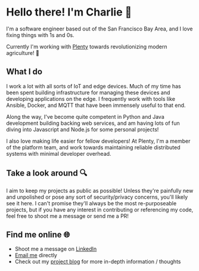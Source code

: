 # Hello there! I'm Charlie 👋
I'm a software engineer based out of the San Francisco Bay Area, and I love fixing things with 1s and 0s.

Currently I'm working with [Plenty](https://plenty.ag) towards revolutionizing modern agriculture! :seedling:

## What I do
I work a lot with all sorts of IoT and edge devices. Much of my time has been spent building infrastructure for managing these devices and developing applications on the edge. I frequently work with tools like Ansible, Docker, and MQTT that have been immensely useful to that end.

Along the way, I've become quite competent in Python and Java development building backing web services, and am having lots of fun diving into Javascript and Node.js for some personal projects!

I also love making life easier for fellow developers! At Plenty, I'm a member of the platform team, and work towards maintaining reliable distributed systems with minimal developer overhead.

## Take a look around :mag:
I aim to keep my projects as public as possible! Unless they're painfully new and unpolished or pose any sort of security/privacy concerns, you'll likely see it here. I can't promise they'll always be the most re-purposeable projects, but if you have any interest in contributing or referencing my code, feel free to shoot me a message or send me a PR!

## Find me online :globe_with_meridians:
- Shoot me a message on [LinkedIn](https://www.linkedin.com/in/charlie-king4967/)
- [Email me](mailto:charlie.king4967@gmail.com) directly
- Check out my [project blog](https://blog.cha-king.com) for more in-depth information / thoughts
